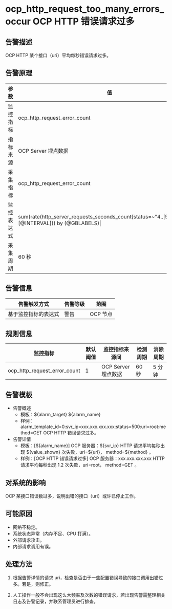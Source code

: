 # ocp_http_request_too_many_errors_occur OCP HTTP 错误请求过多

## 告警描述

OCP HTTP 某个接口（uri）平均每秒错误请求过多。

## 告警原理

|参数|值|
|------|------|
|监控指标|ocp_http_request_error_count|
|指标来源|OCP Server 埋点数据|
|采集指标|ocp_http_request_error_count|
|监控表达式|sum(rate(http_server_requests_seconds_count{status=~"4..\|5..",@LABELS}[@INTERVAL])) by (@GBLABELS)\|
|采集周期|60 秒|

## 告警信息

|告警触发方式|告警等级|范围|
|------|------|----|
|基于监控指标的表达式|警告|OCP 节点|

## 规则信息

|监控指标|默认阈值|监控指标来源间|检测周期|消除周期|
|-----|-----|-----|-----|-----|
|ocp_http_request_error_count|1|OCP Server 埋点数据|60 秒|5 分钟|

## 告警模板

* 告警概述
  * 模板：\${alarm_target} \${alarm_name}
  * 样例：alarm_template_id=0:svr_ip=xxx.xxx.xxx.xxx:status=500:uri=root:method=GET OCP HTTP 错误请求过多。
* 告警详情
  * 模板：[\${alarm_name}] OCP 服务器：\${svr_ip} HTTP 请求平均每秒出现 \${value_shown} 次失败，uri=\${uri}， method=\${method} 。
  * 样例：[OCP HTTP 错误请求过多] OCP 服务器：xxx.xxx.xxx.xxx HTTP 请求平均每秒出现 1.2 次失败，uri=root， method=GET 。

## 对系统的影响

OCP 某接口错误数过多，说明出错的接口（uri）或许已停止工作。

## 可能原因

* 网络不稳定。
* 系统状态异常（内存不足、CPU 打满）。
* 外部请求攻击。
* 内部请求调用有误。

## 处理方法

1. 根据告警详情的请求 uri，检查是否由于一些配置错误导致的接口调用出错过多。若是，则修正。

2. 人工操作一般不会出现这么大频率及次数的错误请求，若出现告警需整理相关日志及告警记录，并联系管理员进行排查。
